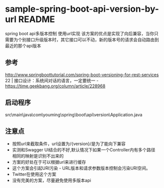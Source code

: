 # sample-spring-boot-api-version-by-url README
spring boot api多版本控制 使用url实现
该方案的优点是实现了向后兼容，当你只需要为个别接口升级版本时，其它接口可以不动，新的版本号的请求会自动路由到最近的那个api版本

## 参考
http://www.springboottutorial.com/spring-boot-versioning-for-rest-services
22 | 接口设计：系统间对话的语言，一定要统一 - https://time.geekbang.org/column/article/228968
 
 
## 启动程序
src\main\java\com\youming\spring\boot\api\version\Application.java

## 注意点
* 按照url来截取条件，url设置为/{version}/是为了能向下兼容
* 实测和Swagger UI结合的不好,默认情况下如果一个Controller内有多个路径相同的映射是识别不出来的
* 方案的好处在于可以根据url来进行缓存
* 这个方案会引起URI污染 -  URL版本和请求参数版本控制会污染URI空间。
* Twitter在使用这个方案
* 没有完美的方案，尽量避免使用多版本api